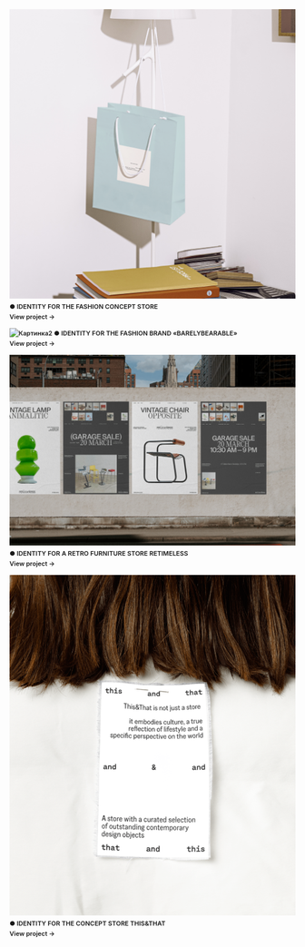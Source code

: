 ![Картинка](image3.png)
● IDENTITY FOR THE FASHION CONCEPT STORE
<br>View project →

![Картинка2](980497193048809.65e5c726574fc.png)
● IDENTITY FOR THE FASHION BRAND «BARELYBEARABLE»
<br>View project →

![Картинка3](a07094167553747.642be5d964ab3.png)
● IDENTITY FOR A RETRO FURNITURE STORE RETIMELESS
<br>View project →

![Картинка3](e64ae2189707623.65afaa5d98e1b.png)
● IDENTITY FOR THE CONCEPT STORE THIS&THAT
<br>View project →

<style>
p {
font-size: 11px; line-height: 18px; font-weight: 560;"
}
</style>
